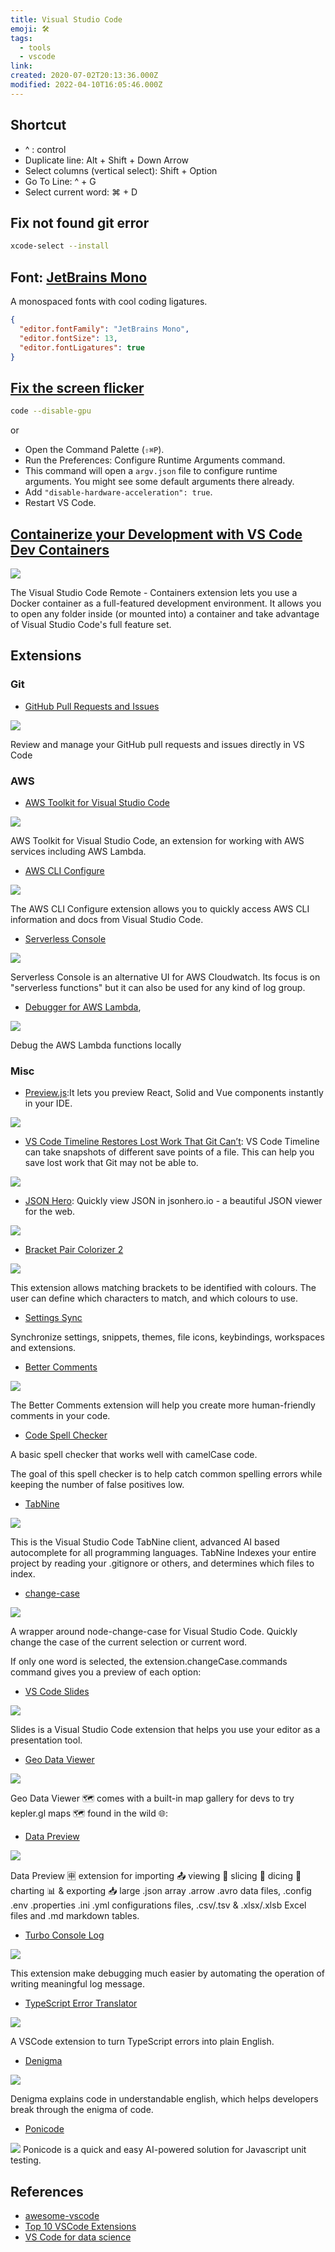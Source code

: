 ```yaml
---
title: Visual Studio Code
emoji: 🛠️
tags:
  - tools
  - vscode
link:
created: 2020-07-02T20:13:36.000Z
modified: 2022-04-10T16:05:46.000Z
---
```


## Shortcut

- ^ : control
- Duplicate line: Alt + Shift + Down Arrow
- Select columns (vertical select): Shift + Option
- Go To Line: ^ + G
- Select current word: ⌘ + D

## Fix not found git error

```zsh
xcode-select --install
```

## Font: [JetBrains Mono](https://www.jetbrains.com/lp/mono/)

A monospaced fonts with cool coding ligatures.

```json
{
  "editor.fontFamily": "JetBrains Mono",
  "editor.fontSize": 13,
  "editor.fontLigatures": true
}
```

## [Fix the screen flicker](https://code.visualstudio.com/updates/v1_40#_disable-gpu-acceleration)

```sh
code --disable-gpu
```

or

- Open the Command Palette (`⇧⌘P`).
- Run the Preferences: Configure Runtime Arguments command.
- This command will open a `argv.json` file to configure runtime arguments. You might see some default arguments there already.
- Add `"disable-hardware-acceleration": true`.
- Restart VS Code.

## [Containerize your Development with VS Code Dev Containers](https://www.youtube.com/watch?v=cB86HE_HIDc)

![](https://code.visualstudio.com/assets/docs/remote/containers/architecture-containers.png)

The Visual Studio Code Remote - Containers extension lets you use a Docker container as a full-featured development environment. It allows you to open any folder inside (or mounted into) a container and take advantage of Visual Studio Code's full feature set.

## Extensions

### Git

- [GitHub Pull Requests and Issues](https://marketplace.visualstudio.com/items?itemName=GitHub.vscode-pull-request-github)

![](https://github.com/Microsoft/vscode-pull-request-github/raw/master/.readme/demo.gif)

Review and manage your GitHub pull requests and issues directly in VS Code

### AWS

- [AWS Toolkit for Visual Studio Code](https://marketplace.visualstudio.com/itemdetails?itemName=AmazonWebServices.aws-toolkit-vscode)

![](https://github.com/aws/aws-toolkit-vscode/raw/master/resources/marketplace/open-command-palette.gif)

AWS Toolkit for Visual Studio Code, an extension for working with AWS services including AWS Lambda.

- [AWS CLI Configure](https://marketplace.visualstudio.com/items?itemName=mark-tucker.aws-cli-configure)

![](https://github.com/rmtuckerphx/aws-cli-configure/raw/master/images/commands.png)

The AWS CLI Configure extension allows you to quickly access AWS CLI information and docs from Visual Studio Code.

- [Serverless Console](https://marketplace.visualstudio.com/items?itemName=devAdvice.serverlessconsole)

![](https://github.com/domagojk/serverless-console/raw/master/gifs/dynamodb.gif)

Serverless Console is an alternative UI for AWS Cloudwatch. Its focus is on "serverless functions" but it can also be used for any kind of log group.

- [Debugger for AWS Lambda](https://marketplace.visualstudio.com/items?itemName=thundra.thundra-debugger),

![](https://github.com/thundra-io/thundra-vscode-issues/raw/master/resources/thundra-vscode.gif)

Debug the AWS Lambda functions locally

### Misc

- [Preview.js](https://marketplace.visualstudio.com/items?itemName=zenclabs.previewjs):It lets you preview React, Solid and Vue components instantly in your IDE.

![](https://s3.previewjs.com/previewjs-overview.gif)

- [VS Code Timeline Restores Lost Work That Git Can’t](https://austingil.com/vs-code-timeline-restores-work-git-cant/): VS Code Timeline can take snapshots of different save points of a file. This can help you save lost work that Git may not be able to.

![](https://cdn.statically.io/img/austingil.com/f=auto%2Cq=70/wp-content/uploads/vscode-timeline-1080x608.png)

- [JSON Hero](https://marketplace.visualstudio.com/items?itemName=JSONHero.jsonhero-vscode): Quickly view JSON in jsonhero.io - a beautiful JSON viewer for the web.

![](https://github.com/jsonhero-io/vscode-extension/raw/main/assets/jsonhero-viewinjsonhero.gif)

- [Bracket Pair Colorizer 2](https://marketplace.visualstudio.com/items?itemName=CoenraadS.bracket-pair-colorizer-2)

![](https://res.cloudinary.com/codebond/image/upload/v1580194426/xwjtbdfuzitsxmeketmg.png)

This extension allows matching brackets to be identified with colours. The user can define which characters to match, and which colours to use.

- [Settings Sync](https://marketplace.visualstudio.com/items?itemName=Shan.code-settings-sync)

Synchronize settings, snippets, themes, file icons, keybindings, workspaces and extensions.

- [Better Comments](https://marketplace.visualstudio.com/items?itemName=aaron-bond.better-comments)

![](https://github.com/aaron-bond/better-comments/raw/master/images/better-comments.PNG)

The Better Comments extension will help you create more human-friendly comments in your code.

- [Code Spell Checker](https://marketplace.visualstudio.com/items?itemName=streetsidesoftware.code-spell-checker)

A basic spell checker that works well with camelCase code.

The goal of this spell checker is to help catch common spelling errors while keeping the number of false positives low.

- [TabNine](https://tabnine.com/)

![](https://camo.githubusercontent.com/76ac1a10f01ec637c0406ed76b31e31f18411f4c/68747470733a2f2f7777772e77616e67626173652e636f6d2f626c6f67696d672f61737365742f3230313930372f6267323031393037313830352e6a7067)

This is the Visual Studio Code TabNine client, advanced AI based autocomplete for all programming languages. TabNine Indexes your entire project by reading your .gitignore or others, and determines which files to index.

- [change-case](https://marketplace.visualstudio.com/items?itemName=wmaurer.change-case)

![](https://cloud.githubusercontent.com/assets/2899448/10712456/3c5e29b6-7a9c-11e5-9ce4-7eb944889696.gif)

A wrapper around node-change-case for Visual Studio Code. Quickly change the case of the current selection or current word.

If only one word is selected, the extension.changeCase.commands command gives you a preview of each option:

- [VS Code Slides](https://github.com/nicoespeon/vscode-slides)

![](https://github.com/nicoespeon/vscode-slides/raw/master/assets/showcase.gif?raw=true)

Slides is a Visual Studio Code extension that helps you use your editor as a presentation tool.

- [Geo Data Viewer](https://github.com/RandomFractals/geo-data-viewer)

![](https://github.com/RandomFractals/geo-data-viewer/blob/master/images/geo-data-viewer.png?raw=true)

Geo Data Viewer 🗺️ comes with a built-in map gallery for devs to try kepler.gl maps 🗺️ found in the wild 🌐:

- [Data Preview](https://github.com/RandomFractals/vscode-data-preview)

![](https://github.com/RandomFractals/vscode-data-preview/raw/master/images/vscode-data-preview.png?raw=true)

Data Preview 🈸 extension for importing 📤 viewing 🔎 slicing 🔪 dicing 🎲 charting 📊 & exporting 📥 large .json array .arrow .avro data files, .config .env .properties .ini .yml configurations files, .csv/.tsv & .xlsx/.xlsb Excel files and .md markdown tables.

- [Turbo Console Log](https://marketplace.visualstudio.com/items?itemName=ChakrounAnas.turbo-console-log)

![](https://image.ibb.co/dysw7p/insert_log_message.gif)

This extension make debugging much easier by automating the operation of writing meaningful log message.

- [TypeScript Error Translator](https://marketplace.visualstudio.com/items?itemName=mattpocock.ts-error-translator#tserror)

![](https://raw.githubusercontent.com/mattpocock/ts-error-translator/main/assets/screenshot.png)

A VSCode extension to turn TypeScript errors into plain English.

- [Denigma](https://denigma.app/)

![](https://cdn.beekka.com/blogimg/asset/202112/bg2021121617.webp)

Denigma explains code in understandable english, which helps developers break through the enigma of code.

- [Ponicode](https://marketplace.visualstudio.com/items?itemName=Ponicode.ponicode)

![](https://files.ponicode.com/extension/ponicode-extension-readme-gif-2.gif)
Ponicode is a quick and easy AI-powered solution for Javascript unit testing.

## References

- [awesome-vscode](https://github.com/viatsko/awesome-vscode)
- [Top 10 VSCode Extensions](https://codebond.co/@codebond.cb/top-10-vscode-extensions)
- [VS Code for data science](https://towardsdatascience.com/vs-code-for-data-science-aee82fe08bac)
